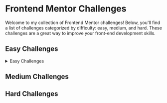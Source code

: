 # Frontend Mentor Challenges

Welcome to my collection of Frontend Mentor challenges! Below, you'll find a list of challenges categorized by difficulty: easy, medium, and hard. These challenges are a great way to improve your front-end development skills.

## Easy Challenges
<details>
<summary>Easy Challenges</summary>
  
  1. [3-column preview card component](3-column-preview-card-component/README.md) - [Demo](https://frontendmentor-challenges-3-column-preview-card-component.vercel.app)
     - Description: The challenge is to build out this 3-column preview card component and get it looking as close to the design as possible.
     - Technologies used: HTML, CSS.
     - My Solution: [SOLUTION](3-column-preview-card-component/README.md).
  
  2. [Product preview card component](product-preview-card-component/README.md) - [Demo](#)
     - Description: The challenge is to build out this product preview card component and get it looking as close to the design as possible.
     - Technologies used: HTML, CSS.
     - My Solution: [SOLUTION](product-preview-card-component/README.md).
    
  3. [NFT preview card component](nft-preview-card-component/README.md) - [Demo](#)
     - Description: The challenge is to build out this preview card component and get it looking as close to the design as possible.
     - Technologies used: HTML, CSS.
     - My Solution: [SOLUTION](nft-preview-card-component/README.md).
    
  4. [Results summary component](results-summary-component/README.md) - [Demo](#)
     - Description: The challenge is to build out this results summary component and get it looking as close to the design as possible.
     - Technologies used: HTML, CSS.
     - My Solution: [SOLUTION](results-summary-component/README.md).
    
  5. [Four card feature section](four-card-feature-section/README.md) - [Demo](#)
     - Description: The challenge is to build out this feature section and get it looking as close to the design as possible.
     - Technologies used: HTML, CSS.
     - My Solution: [SOLUTION](four-card-feature-section/README.md).
  6. [Apparel-coming-soon](base-apparel-coming-soon/README.md) - [Demo](#)
     - Description: The challenge is to build out this coming soon page and get it looking as close to the design as possible.
     - Technologies used: HTML, CSS.
     - My Solution: [SOLUTION](base-apparel-coming-soon/README.md).
    

<!-- Add more easy challenges as needed -->
</details>

## Medium Challenges

<!-- Add more medium challenges as needed -->

## Hard Challenges

<!-- Add more hard challenges as needed -->

